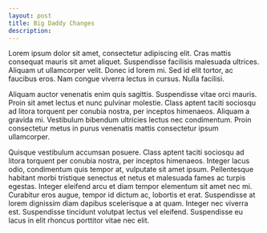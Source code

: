 ```yaml
---
layout: post
title: Big Daddy Changes
description:
---
```


Lorem ipsum dolor sit amet, consectetur adipiscing elit. Cras mattis consequat mauris sit amet aliquet. Suspendisse facilisis malesuada ultrices. Aliquam ut ullamcorper velit. Donec id lorem mi. Sed id elit tortor, ac faucibus eros. Nam congue viverra lectus in cursus. Nulla facilisi.

Aliquam auctor venenatis enim quis sagittis. Suspendisse vitae orci mauris. Proin sit amet lectus et nunc pulvinar molestie. Class aptent taciti sociosqu ad litora torquent per conubia nostra, per inceptos himenaeos. Aliquam a gravida mi. Vestibulum bibendum ultricies lectus nec condimentum. Proin consectetur metus in purus venenatis mattis consectetur ipsum ullamcorper.

Quisque vestibulum accumsan posuere. Class aptent taciti sociosqu ad litora torquent per conubia nostra, per inceptos himenaeos. Integer lacus odio, condimentum quis tempor at, vulputate sit amet ipsum. Pellentesque habitant morbi tristique senectus et netus et malesuada fames ac turpis egestas. Integer eleifend arcu et diam tempor elementum sit amet nec mi. Curabitur eros augue, tempor id dictum ac, lobortis et erat. Suspendisse at lorem dignissim diam dapibus scelerisque a at quam. Integer nec viverra est. Suspendisse tincidunt volutpat lectus vel eleifend. Suspendisse eu lacus in elit rhoncus porttitor vitae nec elit.